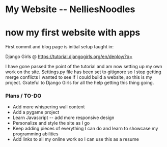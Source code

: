 
# My Website -- NelliesNoodles
# now my first website with apps
First commit and blog page is initial setup taught in:

Django Girls @ https://tutorial.djangogirls.org/en/deploy/?q=

I have gone passed the point of the tutorial and am now setting up my own work on the site.
Settings.py file has been set to gitignore so I stop getting merge conflicts
I wanted to see if I could build a website, so this is my project.
Grateful to Django Girls for all the help getting this thing going.

### Plans / TO-DO ###
* Add more whispering wall content
* Add a pygame project
* Learn Javascript -- add more responsive design
* Personalize and style the site as I go
* Keep adding pieces of everything I can do and learn to showcase my programming abilities
* Add links to all my online work so I can use this as a resume
